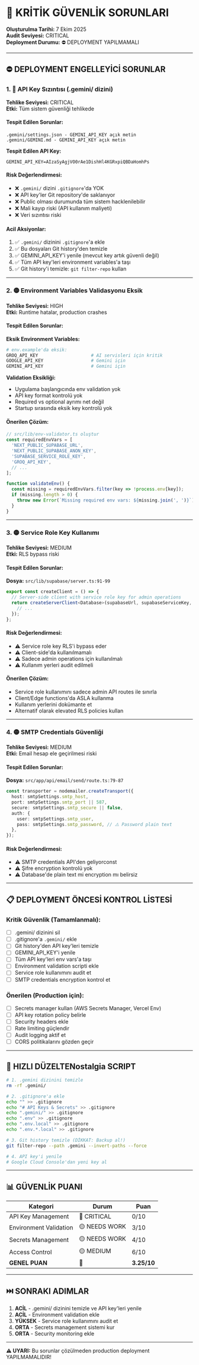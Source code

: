 # 🚨 KRİTİK GÜVENLİK SORUNLARI

**Oluşturulma Tarihi:** 7 Ekim 2025  
**Audit Seviyesi:** CRITICAL  
**Deployment Durumu:** ⛔ DEPLOYMENT YAPILMAMALI

---

## ⛔ DEPLOYMENT ENGELLEYİCİ SORUNLAR

### 1. 🔴 API Key Sızıntısı (.gemini/ dizini)

**Tehlike Seviyesi:** CRITICAL  
**Etki:** Tüm sistem güvenliği tehlikede

#### Tespit Edilen Sorunlar:

```
.gemini/settings.json - GEMINI_API_KEY açık metin
.gemini/GEMINI.md - GEMINI_API_KEY açık metin
```

**Tespit Edilen API Key:**

```
GEMINI_API_KEY=AIzaSyAgjVO0rAe1DishHl4KGRxpiQBDaHomhPs
```

#### Risk Değerlendirmesi:

- ❌ `.gemini/` dizini `.gitignore`'da YOK
- ❌ API key'ler Git repository'de saklanıyor
- ❌ Public olması durumunda tüm sistem hacklenilebilir
- ❌ Mali kayıp riski (API kullanım maliyeti)
- ❌ Veri sızıntısı riski

#### Acil Aksiyonlar:

1. ✅ `.gemini/` dizinini `.gitignore`'a ekle
2. ✅ Bu dosyaları Git history'den temizle
3. ✅ GEMINI_API_KEY'i yenile (mevcut key artık güvenli değil)
4. ✅ Tüm API key'leri environment variables'a taşı
5. ✅ Git history'i temizle: `git filter-repo` kullan

---

### 2. 🟡 Environment Variables Validasyonu Eksik

**Tehlike Seviyesi:** HIGH  
**Etki:** Runtime hatalar, production crashes

#### Tespit Edilen Sorunlar:

**Eksik Environment Variables:**

```bash
# env.example'da eksik:
GROQ_API_KEY                    # AI servisleri için kritik
GOOGLE_API_KEY                  # Gemini için
GEMINI_API_KEY                  # Gemini için
```

**Validation Eksikliği:**

- Uygulama başlangıcında env validation yok
- API key format kontrolü yok
- Required vs optional ayrımı net değil
- Startup sırasında eksik key kontrolü yok

#### Önerilen Çözüm:

```typescript
// src/lib/env-validator.ts oluştur
const requiredEnvVars = [
  'NEXT_PUBLIC_SUPABASE_URL',
  'NEXT_PUBLIC_SUPABASE_ANON_KEY',
  'SUPABASE_SERVICE_ROLE_KEY',
  'GROQ_API_KEY',
  // ...
];

function validateEnv() {
  const missing = requiredEnvVars.filter(key => !process.env[key]);
  if (missing.length > 0) {
    throw new Error(`Missing required env vars: ${missing.join(', ')}`);
  }
}
```

---

### 3. 🟡 Service Role Key Kullanımı

**Tehlike Seviyesi:** MEDIUM  
**Etki:** RLS bypass riski

#### Tespit Edilen Sorunlar:

**Dosya:** `src/lib/supabase/server.ts:91-99`

```typescript
export const createClient = () => {
  // Server-side client with service role key for admin operations
  return createServerClient<Database>(supabaseUrl, supabaseServiceKey, {
    // ...
  });
};
```

#### Risk Değerlendirmesi:

- ⚠️ Service role key RLS'i bypass eder
- ⚠️ Client-side'da kullanılmamalı
- ⚠️ Sadece admin operations için kullanılmalı
- ⚠️ Kullanım yerleri audit edilmeli

#### Önerilen Çözüm:

- Service role kullanımını sadece admin API routes ile sınırla
- Client/Edge functions'da ASLA kullanma
- Kullanım yerlerini dokümante et
- Alternatif olarak elevated RLS policies kullan

---

### 4. 🟡 SMTP Credentials Güvenliği

**Tehlike Seviyesi:** MEDIUM  
**Etki:** Email hesap ele geçirilmesi riski

#### Tespit Edilen Sorunlar:

**Dosya:** `src/app/api/email/send/route.ts:79-87`

```typescript
const transporter = nodemailer.createTransport({
  host: smtpSettings.smtp_host,
  port: smtpSettings.smtp_port || 587,
  secure: smtpSettings.smtp_secure || false,
  auth: {
    user: smtpSettings.smtp_user,
    pass: smtpSettings.smtp_password, // ⚠️ Password plain text
  },
});
```

#### Risk Değerlendirmesi:

- ⚠️ SMTP credentials API'den geliyorconst
- ⚠️ Şifre encryption kontrolü yok
- ⚠️ Database'de plain text mi encryption mı belirsiz

---

## 📋 DEPLOYMENT ÖNCESİ KONTROL LİSTESİ

### Kritik Güvenlik (Tamamlanmalı):

- [ ] .gemini/ dizinini sil
- [ ] .gitignore'a `.gemini/` ekle
- [ ] Git history'den API key'leri temizle
- [ ] GEMINI_API_KEY'i yenile
- [ ] Tüm API key'leri env vars'a taşı
- [ ] Environment validation scripti ekle
- [ ] Service role kullanımını audit et
- [ ] SMTP credentials encryption kontrol et

### Önerilen (Production için):

- [ ] Secrets manager kullan (AWS Secrets Manager, Vercel Env)
- [ ] API key rotation policy belirle
- [ ] Security headers ekle
- [ ] Rate limiting güçlendir
- [ ] Audit logging aktif et
- [ ] CORS politikalarını gözden geçir

---

## 🔧 HIZLI DÜZELTENostalgia SCRIPT

```bash
# 1. .gemini dizinini temizle
rm -rf .gemini/

# 2. .gitignore'a ekle
echo "" >> .gitignore
echo "# API Keys & Secrets" >> .gitignore
echo ".gemini/" >> .gitignore
echo ".env" >> .gitignore
echo ".env.local" >> .gitignore
echo ".env.*.local" >> .gitignore

# 3. Git history temizle (DİKKAT: Backup al!)
git filter-repo --path .gemini --invert-paths --force

# 4. API key'i yenile
# Google Cloud Console'dan yeni key al
```

---

## 📊 GÜVENLİK PUANI

| Kategori               | Durum         | Puan        |
| ---------------------- | ------------- | ----------- |
| API Key Management     | 🔴 CRITICAL   | 0/10        |
| Environment Validation | 🟡 NEEDS WORK | 3/10        |
| Secrets Management     | 🟡 NEEDS WORK | 4/10        |
| Access Control         | 🟡 MEDIUM     | 6/10        |
| **GENEL PUAN**         | 🔴            | **3.25/10** |

---

## ⏭️ SONRAKI ADIMLAR

1. **ACİL** - .gemini/ dizinini temizle ve API key'leri yenile
2. **ACİL** - Environment validation ekle
3. **YÜKSEK** - Service role kullanımını audit et
4. **ORTA** - Secrets management sistemi kur
5. **ORTA** - Security monitoring ekle

---

**⚠️ UYARI:** Bu sorunlar çözülmeden production deployment YAPILMAMALIDIR!
